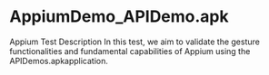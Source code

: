 # AppiumDemo_APIDemo.apk
Appium Test Description  In this test, we aim to validate the gesture functionalities and fundamental capabilities of Appium using the APIDemos.apkapplication.
